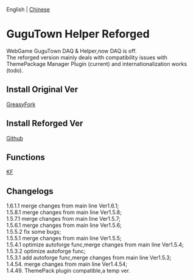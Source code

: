 English | [Chinese](README_zh.md)   
# GuguTown Helper Reforged
WebGame GuguTown DAQ & Helper,now DAQ is off.    
The reforged version mainly deals with compatibility issues with ThemePackage Manager Plugin (current) and internationalization works (todo).

## Install Original Ver 
[GreasyFork](https://greasyfork.org/scripts/445173) 

## Install Reforged Ver 
[Github](https://github.com/HazukiKaguya/GuguTownDAQ_Reforged/raw/main/GuguTownDAQ_Reforged.user.js) 

## Functions
[KF](https://kf.miaola.work/read.php?tid=913532&sf=9ac)

## Changelogs
1.6.1.1 merge changes from main line Ver1.6.1;   
1.5.8.1 merge changes from main line Ver1.5.8;   
1.5.7.1 merge changes from main line Ver1.5.7;   
1.5.6.1 merge changes from main line Ver1.5.6;   
1.5.5.2 fix some bugs;   
1.5.5.1 merge changes from main line Ver1.5.5;   
1.5.4.1 optimize autoforge func,merge changes from main line Ver1.5.4;   
1.5.3.2 optimize autoforge func;    
1.5.3.1 add autoforge func,merge changes from main line Ver1.5.3;    
1.4.54. merge changes from main line Ver1.4.54;    
1.4.49. ThemePack plugin compatible,a temp ver.
